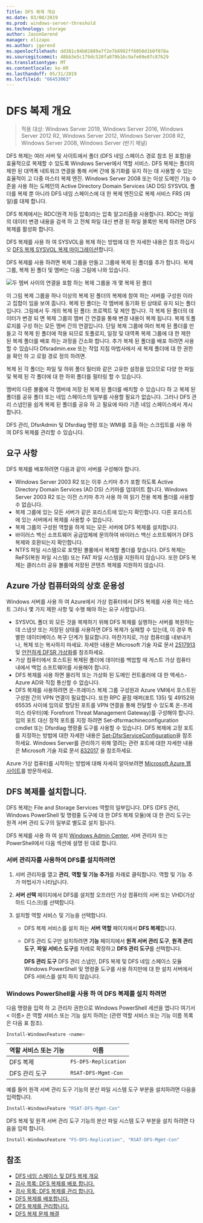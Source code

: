 ```yaml
---
Title: DFS 복제 개요
ms.date: 03/08/2019
ms.prod: windows-server-threshold
ms.technology: storage
author: JasonGerend
manager: elizapo
ms.author: jgerend
ms.openlocfilehash: dd381c04b02889a7f2e7b8992ff6050d1b0f078a
ms.sourcegitcommit: 48bb3e5c179dc520fa879b16c9afe09e07c87629
ms.translationtype: MT
ms.contentlocale: ko-KR
ms.lasthandoff: 05/31/2019
ms.locfileid: "66453063"
---
```

# <a name="dfs-replication-overview"></a>DFS 복제 개요

> 적용 대상: Windows Server 2019, Windows Server 2016, Windows Server 2012 R2, Windows Server 2012, Windows Server 2008 R2, Windows Server 2008, Windows Server (반기 채널)

DFS 복제는 여러 서버 및 사이트에서 폴더 (DFS 네임 스페이스 경로 참조 된 포함)을 효율적으로 복제할 수 있도록 Windows Server에서 역할 서비스. DFS 복제는 폴더의 제한 된 대역폭 네트워크 연결을 통해 서버 간에 동기화를 유지 하는 데 사용할 수 있는 효율적이 고 다중 마스터 복제 엔진. Windows Server 2008 또는 이상 도메인 기능 수준을 사용 하는 도메인의 Active Directory Domain Services (AD DS) SYSVOL 폴더를 복제 뿐 아니라 DFS 네임 스페이스에 대 한 복제 엔진으로 복제 서비스 FRS (파일)를 대체 합니다.

DFS 복제에서는 RDC(원격 차등 압축)라는 압축 알고리즘을 사용합니다. RDC는 파일의 데이터 변경 내용을 검색 하 고 전체 파일 대신 변경 된 파일 블록만 복제 하려면 DFS 복제를 활성화 합니다.

DFS 복제를 사용 하 여 SYSVOL을 복제 하는 방법에 대 한 자세한 내용은 참조 하십시오 [DFS 복제 SYSVOL 복제 마이그레이션](migrate-sysvol-to-dfsr.md)합니다.

DFS 복제를 사용 하려면 복제 그룹을 만들고 그룹에 복제 된 폴더를 추가 합니다. 복제 그룹, 복제 된 폴더 및 멤버는 다음 그림에 나와 있습니다.

![두 멤버 사이의 연결을 포함 하는 복제 그룹을 개 몇 복제 된 폴더](media/dfsr-overview.gif)

이 그림 복제 그룹을 하나 이상의 복제 된 폴더의 복제에 참여 하는 서버를 구성원 이라고 집합이 임을 보여 줍니다. 복제 된 폴더는 각 멤버에 동기화 된 상태로 유지 되는 폴더입니다. 그림에서 두 개의 복제 된 폴더: 프로젝트 및 제안 합니다. 각 복제 된 폴더의 데이터가 변경 되 면 복제 그룹의 멤버 간 연결을 통해 변경 내용이 복제 됩니다. 복제 토폴로지를 구성 하는 모든 멤버 간의 연결입니다.
단일 복제 그룹에 여러 복제 된 폴더를 만들고 각 복제 된 폴더에 적용 되므로 토폴로지, 일정 및 대역폭 복제 그룹에 대 한 제한 된 복제 폴더를 배포 하는 과정을 간소화 합니다. 추가 복제 된 폴더를 배포 하려면 사용할 수 있습니다 Dfsradmin.exe 또는 작업 지침 마법사에서 새 복제 폴더에 대 한 권한을 확인 하 고 로컬 경로 정의 하려면.

복제 된 각 폴더는 파일 및 하위 폴더 필터와 같은 고유한 설정을 있으므로 다양 한 파일 및 복제 된 각 폴더에 대 한 하위 폴더를 필터링 할 수 있습니다.

멤버의 다른 볼륨에 각 멤버에 저장 된 복제 된 폴더를 배치할 수 있습니다 하 고 복제 된 폴더를 공유 폴더 또는 네임 스페이스의 일부를 사용할 필요가 없습니다. 그러나 DFS 관리 스냅인을 쉽게 복제 된 폴더를 공유 하 고 필요에 따라 기존 네임 스페이스에서 게시 합니다.

DFS 관리, DfsrAdmin 및 Dfsrdiag 명령 또는 WMI를 호출 하는 스크립트를 사용 하 여 DFS 복제를 관리할 수 있습니다.

## <a name="requirements"></a>요구 사항

DFS 복제를 배포하려면 다음과 같이 서버를 구성해야 합니다.

- Windows Server 2003 R2 또는 이후 스키마 추가 포함 하도록 Active Directory Domain Services (AD DS) 스키마를 업데이트 합니다. Windows Server 2003 R2 또는 이전 스키마 추가 사용 하 여 읽기 전용 복제 폴더를 사용할 수 없습니다.
- 복제 그룹에 있는 모든 서버가 같은 포리스트에 있는지 확인합니다. 다른 포리스트에 있는 서버에서 복제를 사용할 수 없습니다.
- 복제 그룹의 구성원 역할을 하게 되는 모든 서버에 DFS 복제를 설치합니다.
- 바이러스 백신 소프트웨어 공급업체에 문의하여 바이러스 백신 소프트웨어가 DFS 복제와 호환되는지 확인합니다.
- NTFS 파일 시스템으로 포맷된 볼륨에서 복제할 폴더를 찾습니다. DFS 복제는 ReFS(복원 파일 시스템) 또는 FAT 파일 시스템을 지원하지 않습니다. 또한 DFS 복제는 클러스터 공유 볼륨에 저장된 콘텐츠 복제를 지원하지 않습니다.

## <a name="interoperability-with-azure-virtual-machines"></a>Azure 가상 컴퓨터와의 상호 운용성

Windows 서버를 사용 하 여 Azure에서 가상 컴퓨터에서 DFS 복제를 사용 하는 테스트 그러나 몇 가지 제한 사항 및 수행 해야 하는 요구 사항입니다.

- SYSVOL 폴더 외 모든 것을 복제하기 위해 DFS 복제를 실행하는 서버를 복원하는 데 스냅샷 또는 저장된 상태를 사용하면 DFS 복제가 실패할 수 있는데, 이 경우 특별한 데이터베이스 복구 단계가 필요합니다. 마찬가지로, 가상 컴퓨터를 내보내거나, 복제 또는 복사하지 마세요. 자세한 내용은 Microsoft 기술 자료 문서 [2517913](http://support.microsoft.com/kb/2517913) 및 [안전하게 DFSR 가상화](https://blogs.technet.microsoft.com/filecab/2013/04/05/safely-virtualizing-dfsr/)를 참조하세요.
- 가상 컴퓨터에서 호스트된 복제된 폴더에 데이터를 백업할 때 게스트 가상 컴퓨터 내에서 백업 소프트웨어를 사용해야 합니다.
- DFS 복제를 사용 하면 물리적 또는 가상화 된 도메인 컨트롤러에 대 한 액세스-Azure AD와 직접 통신할 수 없습니다.
- DFS 복제를 사용하려면 온-프레미스 복제 그룹 구성원과 Azure VM에서 호스트된 구성원 간의 VPN 연결이 필요합니다. 또한 RPC 끝점 매퍼(포트 135) 및 49152와 65535 사이에 임의로 할당된 포트를 VPN 연결을 통해 전달할 수 있도록 온-프레미스 라우터(예: Forefront Threat Management Gateway)를 구성해야 합니다. 임의 포트 대신 정적 포트를 지정 하려면 Set-dfsrmachineconfiguration cmdlet 또는 Dfsrdiag 명령줄 도구를 사용할 수 있습니다. DFS 복제에 고정 포트를 지정하는 방법에 대한 자세한 내용은 [Set-DfsrServiceConfiguration](https://docs.microsoft.com/powershell/module/dfsr/set-dfsrserviceconfiguration)을 참조하세요. Windows Server를 관리하기 위해 열려는 관련 포트에 대한 자세한 내용은 Microsoft 기술 자료 문서 [832017](http://support.microsoft.com/kb/832017) 을 참조하세요.

Azure 가상 컴퓨터를 시작하는 방법에 대해 자세히 알아보려면 [Microsoft Azure 웹 사이트](https://docs.microsoft.com/azure/virtual-machines/)를 방문하세요.

## <a name="installing-dfs-replication"></a>DFS 복제를 설치합니다.

DFS 복제는 File and Storage Services 역할의 일부입니다. DFS (DFS 관리, Windows PowerShell 및 명령줄 도구에 대 한 DFS 복제 모듈)에 대 한 관리 도구는 원격 서버 관리 도구의 일부로 별도로 설치 됩니다.

DFS 복제를 사용 하 여 설치 [Windows Admin Center](../../manage/windows-admin-center/understand/windows-admin-center.md), 서버 관리자 또는 PowerShell에서 다음 섹션에 설명 된 대로 합니다.

### <a name="to-install-dfs-by-using-server-manager"></a>서버 관리자를 사용하여 DFS를 설치하려면

1. 서버 관리자를 열고 **관리**, **역할 및 기능 추가**를 차례로 클릭합니다. 역할 및 기능 추가 마법사가 나타납니다.

2. **서버 선택** 페이지에서 DFS를 설치할 오프라인 가상 컴퓨터의 서버 또는 VHD(가상 하드 디스크)를 선택합니다.

3. 설치할 역할 서비스 및 기능을 선택합니다.

    - DFS 복제 서비스를 설치 하는 **서버 역할** 페이지에서 **DFS 복제**합니다.

    - DFS 관리 도구만 설치하려면 **기능** 페이지에서 **원격 서버 관리 도구**, **원격 관리 도구**, **파일 서비스 도구**를 차례로 확장하고 **DFS 관리 도구**를 선택합니다.

         **DFS 관리 도구** DFS 관리 스냅인, DFS 복제 및 DFS 네임 스페이스 모듈 Windows PowerShell 및 명령줄 도구를 사용 하지만에 대 한 설치 서버에서 DFS 서비스를 설치 하지 않습니다.

### <a name="to-install-dfs-replication-by-using-windows-powershell"></a>Windows PowerShell을 사용 하 여 DFS 복제를 설치 하려면

다음 명령을 입력 하 고 관리자 권한으로 Windows PowerShell 세션을 엽니다 여기서 < 이름\> 은 역할 서비스 또는 기능 설치 하려는 (관련 역할 서비스 또는 기능 이름 목록은 다음 표 참조).

```PowerShell
Install-WindowsFeature <name>
```

|역할 서비스 또는 기능|이름|
|---|---|
|DFS 복제|`FS-DFS-Replication`|
|DFS 관리 도구|`RSAT-DFS-Mgmt-Con`|

예를 들어 원격 서버 관리 도구 기능의 분산 파일 시스템 도구 부분을 설치하려면 다음을 입력합니다.

```PowerShell
Install-WindowsFeature "RSAT-DFS-Mgmt-Con"
```

DFS 복제 및 원격 서버 관리 도구 기능의 분산 파일 시스템 도구 부분을 설치 하려면 다음을 입력 합니다.

```PowerShell
Install-WindowsFeature "FS-DFS-Replication", "RSAT-DFS-Mgmt-Con"
```

## <a name="see-also"></a>참조

- [DFS 네임 스페이스 및 DFS 복제 개요](https://docs.microsoft.com/previous-versions/windows/it-pro/windows-server-2012-R2-and-2012/jj127250(v%3dws.11))
- [검사 목록: DFS 복제를 배포 합니다.](https://docs.microsoft.com/previous-versions/windows/it-pro/windows-server-2008-R2-and-2008/cc772201(v%3dws.11))
- [검사 목록: DFS 복제를 관리 합니다.](https://docs.microsoft.com/previous-versions/windows/it-pro/windows-server-2008-R2-and-2008/cc755035(v%3dws.11))
- [DFS 복제를 배포합니다.](https://docs.microsoft.com/previous-versions/windows/it-pro/windows-server-2008-R2-and-2008/cc770925(v%3dws.11))
- [DFS 복제를 관리합니다.](https://docs.microsoft.com/previous-versions/windows/it-pro/windows-server-2008-R2-and-2008/cc770925(v%3dws.11))
- [DFS 복제 문제 해결](https://docs.microsoft.com/previous-versions/windows/it-pro/windows-server-2008-R2-and-2008/cc732802(v%3dws.11))
